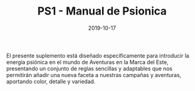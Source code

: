 ﻿---
title: PS1 - Manual de Psionica
summary: Ampliación de reglas para incorporar a tus partidas habilidades y poderes Psionicos.
authors:
  - Pedro Gil
date: 2019-10-17
type: post
categories:
- Clásicos de la Marca
- Línea PS
tags:
- Reglamento
minlevels: ""
maxlevels: ""
prices: 9,00 €
session: ""
mincharacters: ""
maxcharacters: ""
eval: oficial
cover: "PS1-manual-de-psionica.jpg"
download: "PS1-manual-de-psionica.pdf"
moreinfo: "https://tesorosdelamarca.com/producto/manual-de-psionica/"
license: "OGL"
draft: false

---

El presente suplemento está diseñado específicamente para introducir la energía psiónica en el mundo de Aventuras en la Marca del Este, presentando un conjunto de reglas sencillas y adaptables que nos permitirán añadir una nueva faceta a nuestras campañas y aventuras, aportando color, detalle y variedad.
